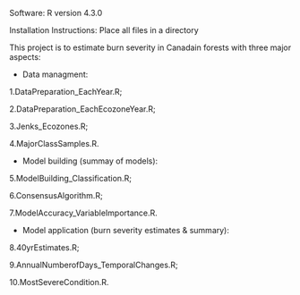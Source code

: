 Software: R version 4.3.0


Installation Instructions: Place all files in a directory


This project is to estimate burn severity in Canadain forests with three major aspects:


- Data managment:

1.DataPreparation_EachYear.R;

2.DataPreparation_EachEcozoneYear.R;

3.Jenks_Ecozones.R;

4.MajorClassSamples.R.

  
- Model building (summay of models):
  
5.ModelBuilding_Classification.R;

6.ConsensusAlgorithm.R;

7.ModelAccuracy_VariableImportance.R.


- Model application (burn severity estimates & summary):
  
8.40yrEstimates.R;

9.AnnualNumberofDays_TemporalChanges.R;

10.MostSevereCondition.R.
